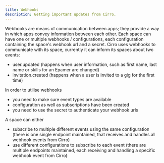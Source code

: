 ```yaml
---
title: Webhooks
description: Getting important updates from Cirro.
---
```


Webhooks are means of communication between apps; they provide a way in which apps convey information between each other. Each space can have one or multiple webhooks / configurations, each configuration containing the space's webhook url and a secret. Cirro uses webhooks to communicate with its space, currently it can inform its spaces about two events:

- user.updated (happens when user information, such as first name, last name or skills for an Epamer are changed)
- invitation.created (happens when a user is invited to a gig for the first time)

In order to utilise webhooks

- you need to make sure event types are available
- configuration as well as subscriptions have been created
- you need to use the secret to authenticate your webhook urls

A space can either

- subscribe to multiple different events using the same configuration (there is one single endpoint maintained, that receives and handles all webhook events from Cirro)
- use different configurations to subscribe to each event (there are multiple endpoints maintained, each receiving and handling a specific webhook event from Cirro)
